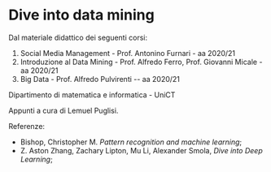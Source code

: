 <div style="margin-top:300px;">
    <h1>
		Dive into data mining 
    </h1>
</div>

Dal materiale didattico dei seguenti corsi:
1. Social Media Management - Prof. Antonino Furnari - aa 2020/21
2. Introduzione al Data Mining - Prof. Alfredo Ferro, Prof. Giovanni Micale - aa 2020/21
3. Big Data - Prof. Alfredo Pulvirenti -- aa 2020/21

Dipartimento di matematica e informatica - UniCT

Appunti a cura di Lemuel Puglisi.

Referenze: 

* Bishop, Christopher M. *Pattern recognition and machine learning*;
* Z. Aston Zhang, Zachary Lipton, Mu Li, Alexander Smola, *Dive into Deep Learning*;

